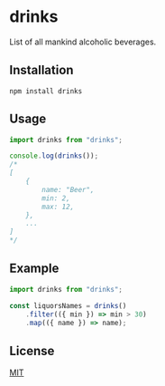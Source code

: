 # drinks

List of all mankind alcoholic beverages.


## Installation

    npm install drinks


## Usage

```js
import drinks from "drinks";

console.log(drinks());
/*
[
    {
        name: "Beer",
        min: 2,
        max: 12,
    },
    ...
]
*/
```


## Example

```js
import drinks from "drinks";

const liquorsNames = drinks()
    .filter(({ min }) => min > 30)
    .map(({ name }) => name);
```


## License

[MIT](license)
